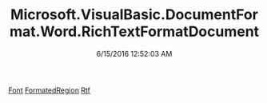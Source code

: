﻿---
title: Microsoft.VisualBasic.DocumentFormat.Word.RichTextFormatDocument
date: 6/15/2016 12:52:03 AM
---

[Font](T-Microsoft.VisualBasic.DocumentFormat.Word.RichTextFormatDocument.Font.html)
[FormatedRegion](T-Microsoft.VisualBasic.DocumentFormat.Word.RichTextFormatDocument.FormatedRegion.html)
[Rtf](T-Microsoft.VisualBasic.DocumentFormat.Word.RichTextFormatDocument.Rtf.html)
